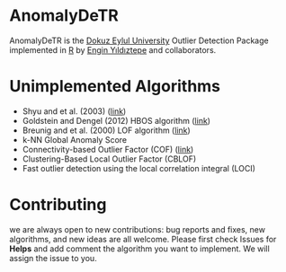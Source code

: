 # AnomalyDeTR

AnomalyDeTR is the [Dokuz Eylul University](https://www.deu.edu.tr/en/) Outlier Detection Package implemented in [R](https://www.r-project.org/)  by [Engin Yıldıztepe](http://debis.deu.edu.tr/akademik/index.php?cat=3&akod=20040838) and collaborators.


# Unimplemented Algorithms

- Shyu and et al. (2003) ([link](http://citeseerx.ist.psu.edu/viewdoc/download?doi=10.1.1.66.299&rep=rep1&type=pdf))
- Goldstein and Dengel (2012) HBOS algorithm ([link](http://citeseerx.ist.psu.edu/viewdoc/download?doi=10.1.1.401.5686&rep=rep1&type=pdf))
- Breunig and et al. (2000) LOF algorithm ([link](https://www.dbs.ifi.lmu.de/Publikationen/Papers/LOF.pdf))
- k-NN Global Anomaly Score
- Connectivity-based Outlier Factor (COF) ([link](http://www.cse.cuhk.edu.hk/~adafu/Pub/pakdd02.pdf))
- Clustering-Based Local Outlier Factor (CBLOF) 
- Fast outlier detection using the local correlation integral (LOCI)


# Contributing

we are always open to new contributions: bug reports and fixes, new algorithms, and new ideas are all welcome. Please first check Issues for **Helps** and add comment the algorithm you want to implement.  We will assign the issue to you. 
